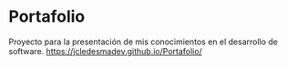 # Portafolio
Proyecto para la presentación de mis conocimientos en el desarrollo de software.
https://jcledesmadev.github.io/Portafolio/
